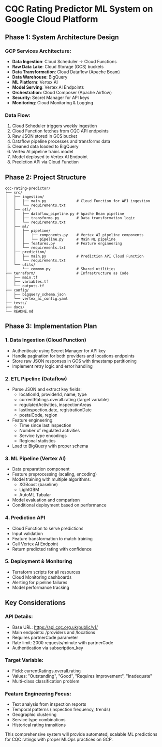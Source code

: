 # CQC Rating Predictor ML System on Google Cloud Platform

## Phase 1: System Architecture Design

### GCP Services Architecture:
- **Data Ingestion**: Cloud Scheduler → Cloud Functions
- **Raw Data Lake**: Cloud Storage (GCS) buckets
- **Data Transformation**: Cloud Dataflow (Apache Beam)
- **Data Warehouse**: BigQuery
- **ML Platform**: Vertex AI
- **Model Serving**: Vertex AI Endpoints
- **Orchestration**: Cloud Composer (Apache Airflow)
- **Security**: Secret Manager for API keys
- **Monitoring**: Cloud Monitoring & Logging

### Data Flow:
1. Cloud Scheduler triggers weekly ingestion
2. Cloud Function fetches from CQC API endpoints
3. Raw JSON stored in GCS bucket
4. Dataflow pipeline processes and transforms data
5. Cleaned data loaded to BigQuery
6. Vertex AI pipeline trains model
7. Model deployed to Vertex AI Endpoint
8. Prediction API via Cloud Function

## Phase 2: Project Structure

```
cqc-rating-predictor/
├── src/
│   ├── ingestion/
│   │   ├── main.py              # Cloud Function for API ingestion
│   │   └── requirements.txt
│   ├── etl/
│   │   ├── dataflow_pipeline.py # Apache Beam pipeline
│   │   ├── transforms.py        # Data transformation logic
│   │   └── requirements.txt
│   ├── ml/
│   │   ├── pipeline/
│   │   │   ├── components.py    # Vertex AI pipeline components
│   │   │   └── pipeline.py      # Main ML pipeline
│   │   ├── features.py          # Feature engineering
│   │   └── requirements.txt
│   ├── prediction/
│   │   ├── main.py              # Prediction API Cloud Function
│   │   └── requirements.txt
│   └── utils/
│       └── common.py            # Shared utilities
├── terraform/                   # Infrastructure as Code
│   ├── main.tf
│   ├── variables.tf
│   └── outputs.tf
├── config/
│   ├── bigquery_schema.json
│   └── vertex_ai_config.yaml
├── tests/
├── docs/
└── README.md
```

## Phase 3: Implementation Plan

### 1. Data Ingestion (Cloud Function)
- Authenticate using Secret Manager for API key
- Handle pagination for both providers and locations endpoints
- Store raw JSON responses in GCS with timestamp partitioning
- Implement retry logic and error handling

### 2. ETL Pipeline (Dataflow)
- Parse JSON and extract key fields:
  - locationId, providerId, name, type
  - currentRatings.overall.rating (target variable)
  - regulatedActivities, inspectionAreas
  - lastInspection.date, registrationDate
  - postalCode, region
- Feature engineering:
  - Time since last inspection
  - Number of regulated activities
  - Service type encodings
  - Regional statistics
- Load to BigQuery with proper schema

### 3. ML Pipeline (Vertex AI)
- Data preparation component
- Feature preprocessing (scaling, encoding)
- Model training with multiple algorithms:
  - XGBoost (baseline)
  - LightGBM
  - AutoML Tabular
- Model evaluation and comparison
- Conditional deployment based on performance

### 4. Prediction API
- Cloud Function to serve predictions
- Input validation
- Feature transformation to match training
- Call Vertex AI Endpoint
- Return predicted rating with confidence

### 5. Deployment & Monitoring
- Terraform scripts for all resources
- Cloud Monitoring dashboards
- Alerting for pipeline failures
- Model performance tracking

## Key Considerations

### API Details:
- Base URL: https://api.cqc.org.uk/public/v1/
- Main endpoints: /providers and /locations
- Requires partnerCode parameter
- Rate limit: 2000 requests/minute with partnerCode
- Authentication via subscription_key

### Target Variable:
- Field: currentRatings.overall.rating
- Values: "Outstanding", "Good", "Requires improvement", "Inadequate"
- Multi-class classification problem

### Feature Engineering Focus:
- Text analysis from inspection reports
- Temporal patterns (inspection frequency, trends)
- Geographic clustering
- Service type combinations
- Historical rating transitions

This comprehensive system will provide automated, scalable ML predictions for CQC ratings with proper MLOps practices on GCP.